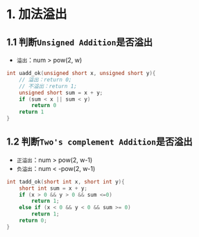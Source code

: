<!--
 * @Descripttion: 
 * @version: 
 * @Author: sch
 * @Date: 2021-07-27 16:55:29
 * @LastEditors: sch
 * @LastEditTime: 2021-07-27 17:06:17
-->
# 1. 加法溢出 
## 1.1 判断`Unsigned Addition`是否溢出
- `溢出`：num > pow(2, w)
```c++
int uadd_ok(unsigned short x, unsigned short y){
    // 溢出：return 0;
    // 不溢出：return 1;
    unsigned short sum = x + y;
    if (sum < x || sum < y)
        return 0
    return 1
}
```

## 1.2 判断`Two's complement Addition`是否溢出
- `正溢出`：num > pow(2, w-1)
- `负溢出`：num < -pow(2, w-1)
```c++
int tadd_ok(short int x, short int y){
    short int sum = x + y;
    if (x > 0 && y > 0 && sum <=0)
        return 1;
    else if (x < 0 && y < 0 && sum >= 0)
        return 1;
    return 0;
}
```